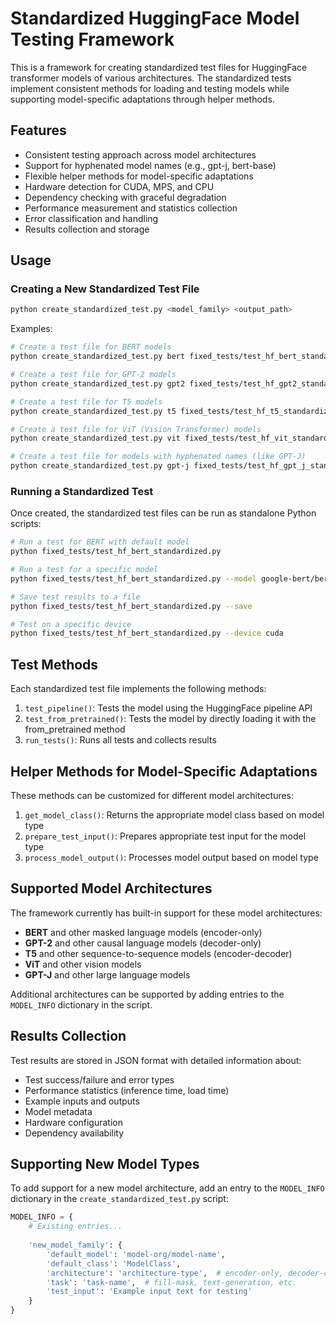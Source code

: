 # Standardized HuggingFace Model Testing Framework

This is a framework for creating standardized test files for HuggingFace transformer models of various architectures. The standardized tests implement consistent methods for loading and testing models while supporting model-specific adaptations through helper methods.

## Features

- Consistent testing approach across model architectures
- Support for hyphenated model names (e.g., gpt-j, bert-base)
- Flexible helper methods for model-specific adaptations
- Hardware detection for CUDA, MPS, and CPU
- Dependency checking with graceful degradation
- Performance measurement and statistics collection
- Error classification and handling
- Results collection and storage

## Usage

### Creating a New Standardized Test File

```bash
python create_standardized_test.py <model_family> <output_path>
```

Examples:
```bash
# Create a test file for BERT models
python create_standardized_test.py bert fixed_tests/test_hf_bert_standardized.py

# Create a test file for GPT-2 models
python create_standardized_test.py gpt2 fixed_tests/test_hf_gpt2_standardized.py

# Create a test file for T5 models
python create_standardized_test.py t5 fixed_tests/test_hf_t5_standardized.py

# Create a test file for ViT (Vision Transformer) models
python create_standardized_test.py vit fixed_tests/test_hf_vit_standardized.py

# Create a test file for models with hyphenated names (like GPT-J)
python create_standardized_test.py gpt-j fixed_tests/test_hf_gpt_j_standardized.py
```

### Running a Standardized Test

Once created, the standardized test files can be run as standalone Python scripts:

```bash
# Run a test for BERT with default model
python fixed_tests/test_hf_bert_standardized.py

# Run a test for a specific model
python fixed_tests/test_hf_bert_standardized.py --model google-bert/bert-base-uncased

# Save test results to a file
python fixed_tests/test_hf_bert_standardized.py --save

# Test on a specific device
python fixed_tests/test_hf_bert_standardized.py --device cuda
```

## Test Methods

Each standardized test file implements the following methods:

1. `test_pipeline()`: Tests the model using the HuggingFace pipeline API
2. `test_from_pretrained()`: Tests the model by directly loading it with the from_pretrained method
3. `run_tests()`: Runs all tests and collects results

## Helper Methods for Model-Specific Adaptations

These methods can be customized for different model architectures:

1. `get_model_class()`: Returns the appropriate model class based on model type
2. `prepare_test_input()`: Prepares appropriate test input for the model type
3. `process_model_output()`: Processes model output based on model type

## Supported Model Architectures

The framework currently has built-in support for these model architectures:

- **BERT** and other masked language models (encoder-only)
- **GPT-2** and other causal language models (decoder-only)
- **T5** and other sequence-to-sequence models (encoder-decoder)
- **ViT** and other vision models
- **GPT-J** and other large language models

Additional architectures can be supported by adding entries to the `MODEL_INFO` dictionary in the script.

## Results Collection

Test results are stored in JSON format with detailed information about:

- Test success/failure and error types
- Performance statistics (inference time, load time)
- Example inputs and outputs
- Model metadata
- Hardware configuration
- Dependency availability

## Supporting New Model Types

To add support for a new model architecture, add an entry to the `MODEL_INFO` dictionary in the `create_standardized_test.py` script:

```python
MODEL_INFO = {
    # Existing entries...
    
    'new_model_family': {
        'default_model': 'model-org/model-name',
        'default_class': 'ModelClass',
        'architecture': 'architecture-type',  # encoder-only, decoder-only, encoder-decoder, vision, etc.
        'task': 'task-name',  # fill-mask, text-generation, etc.
        'test_input': 'Example input text for testing'
    }
}
```